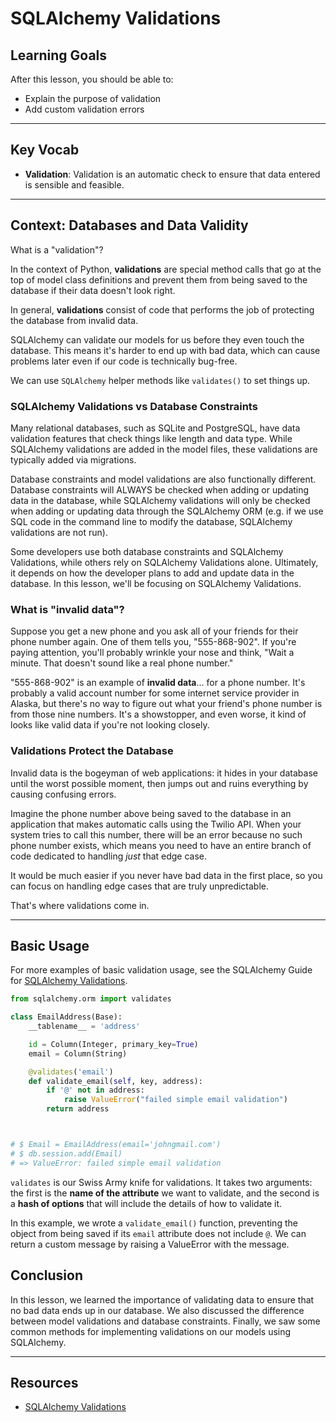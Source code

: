 # SQLAlchemy Validations

## Learning Goals

After this lesson, you should be able to:

- Explain the purpose of validation
- Add custom validation errors

***

## Key Vocab

- **Validation**: Validation is an automatic check to ensure that data entered is sensible and feasible.

***

## Context: Databases and Data Validity

What is a "validation"?

In the context of Python, **validations** are special method calls that go at the top
of model class definitions and prevent them from being saved to the database if
their data doesn't look right.

In general, **validations** consist of code that performs the job of protecting
the database from invalid data.

SQLAlchemy can validate our models for us before they even touch the database.
This means it's harder to end up with bad data, which can cause problems later
even if our code is technically bug-free.

We can use `SQLAlchemy` helper methods like `validates()` to set things
up.

### SQLAlchemy Validations vs Database Constraints

Many relational databases, such as SQLite and PostgreSQL, have data validation
features that check things like length and data type. While SQLAlchemy
validations are added in the model files, these validations are typically added
via migrations.

Database constraints and model validations are also functionally different.
Database constraints will ALWAYS be checked when adding or updating data in the
database, while SQLAlchemy validations will only be checked when adding or
updating data through the SQLAlchemy ORM (e.g. if we use SQL code in the command line to
modify the database, SQLAlchemy validations are not run).

Some developers use both database constraints and SQLAlchemy Validations,
while others rely on SQLAlchemy Validations alone. Ultimately, it depends on
how the developer plans to add and update data in the database. In this lesson,
we'll be focusing on SQLAlchemy Validations.

### What is "invalid data"?

Suppose you get a new phone and you ask all of your friends for their phone
number again. One of them tells you, "555-868-902". If you're paying attention,
you'll probably wrinkle your nose and think, "Wait a minute. That doesn't sound
like a real phone number."

"555-868-902" is an example of **invalid data**... for a phone number. It's
probably a valid account number for some internet service provider in Alaska,
but there's no way to figure out what your friend's phone number is from those
nine numbers. It's a showstopper, and even worse, it kind of looks like valid
data if you're not looking closely.

### Validations Protect the Database

Invalid data is the bogeyman of web applications: it hides in your database
until the worst possible moment, then jumps out and ruins everything by causing
confusing errors.

Imagine the phone number above being saved to the database in an application
that makes automatic calls using the Twilio API. When your system tries to call
this number, there will be an error because no such phone number exists, which
means you need to have an entire branch of code dedicated to handling _just_
that edge case.

It would be much easier if you never have bad data in the first place, so you
can focus on handling edge cases that are truly unpredictable.

That's where validations come in.

***

## Basic Usage

For more examples of basic validation usage, see the SQLAlchemy Guide for
[SQLAlchemy Validations][SQLAlchemy Validations].

```py
from sqlalchemy.orm import validates

class EmailAddress(Base):
    __tablename__ = 'address'

    id = Column(Integer, primary_key=True)
    email = Column(String)

    @validates('email')
    def validate_email(self, key, address):
        if '@' not in address:
            raise ValueError("failed simple email validation")
        return address



# $ Email = EmailAddress(email='johngmail.com')   
# $ db.session.add(Email)  
# => ValueError: failed simple email validation

```

`validates` is our Swiss Army knife for validations. It takes two arguments:
the first is the **name of the attribute** we want to validate, and the second
is a **hash of options** that will include the details of how to validate it.

In this example, we wrote a `validate_email()` function, preventing the object from being saved if its
`email` attribute does not include `@`. We can return a custom message by raising a ValueError with the message.

## Conclusion

In this lesson, we learned the importance of validating data to ensure that no
bad data ends up in our database. We also discussed the difference between model
validations and database constraints. Finally, we saw some common methods for
implementing validations on our models using SQLAlchemy.

***

## Resources

- [SQLAlchemy Validations][SQLAlchemy Validations]

[SQLAlchemy Validations]: https://docs.sqlalchemy.org/en/14/orm/mapped_attributes.html
